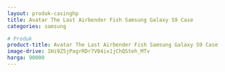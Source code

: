 ```yaml
---
layout: produk-casinghp
title: Avatar The Last Airbender Fish Samsung Galaxy S9 Case
categories: samsung

# Produk
product-title: Avatar The Last Airbender Fish Samsung Galaxy S9 Case
image-drive: 1Hi9Z5jPagrRDr7V04ix1jChQSteh_MTv
harga: 90000
---
```

